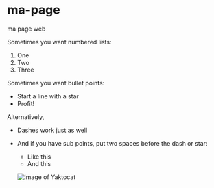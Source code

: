 # ma-page
ma page web

Sometimes you want numbered lists:

1. One
2. Two
3. Three

Sometimes you want bullet points:

* Start a line with a star
* Profit!

Alternatively,

- Dashes work just as well
- And if you have sub points, put two spaces before the dash or star:
  - Like this
  - And this
  
  
  
  ![Image of Yaktocat](https://octodex.github.com/images/yaktocat.png)

